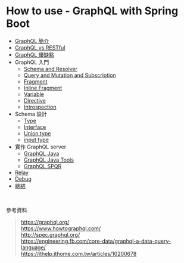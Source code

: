 # How to use - GraphQL with Spring Boot

- [GraphQL 簡介](./document/instro)
- [GraphQL vs RESTful](./document/graphql_vs_restful)
- [GraphQL 優缺點](./document/pros_and_cons)
- GraphQL 入門
	- [Schema and Resolver](./document/schema_and_resolver)
	- [Query and Mutation and Subscription](./document/query_and_mutation_and_subscription)
	- [Fragment](./document/fragment)
	- [Inline Fragment](./document/inline_fragment)
	- [Variable](./document/variable)
	- [Directive](./document/directive)
	- [Introspection](./document/introspection)
- Schema 設計
	- [Type](./document/type)
	- [Interface](./document/interface)
	- [Union type](./document/union_type)
	- [input type](./document/input_type)
- 實作 GraphQL server
	- [GraphQL Java](./document/graphql_java)
	- [GraphQL Java Tools](./document/graphql_java_tools)
	- [GraphQL SPQR](./document/graphql_spqr)
- [Relay](./document/relay)
- [Debug](./document/debug)
- [總結](./document/summary)

<br>

參考資料

> https://graphql.org/  
> https://www.howtographql.com/  
> http://spec.graphql.org/  
> https://engineering.fb.com/core-data/graphql-a-data-query-language/  
> https://ithelp.ithome.com.tw/articles/10200678
